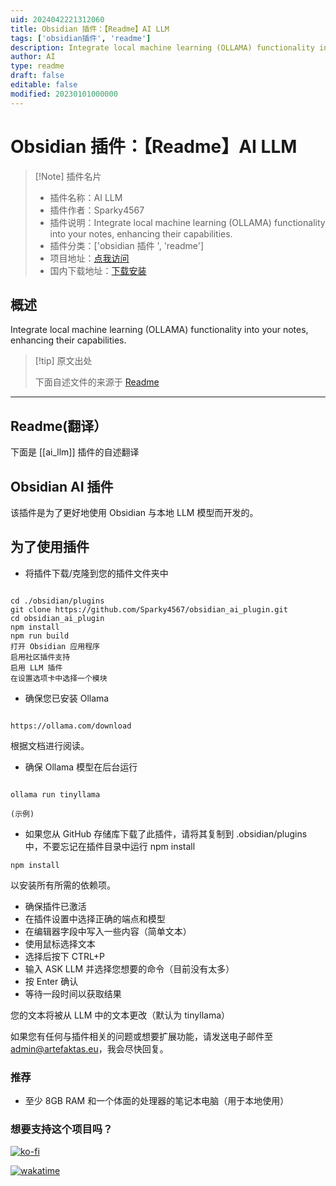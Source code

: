 ```yaml
---
uid: 2024042221312060
title: Obsidian 插件：【Readme】AI LLM
tags: ['obsidian插件', 'readme']
description: Integrate local machine learning (OLLAMA) functionality into your notes, enhancing their capabilities.
author: AI
type: readme
draft: false
editable: false
modified: 20230101000000
---
```


# Obsidian 插件：【Readme】AI LLM

> [!Note] 插件名片
> - 插件名称：AI LLM
> - 插件作者：Sparky4567
> - 插件说明：Integrate local machine learning (OLLAMA) functionality into your notes, enhancing their capabilities.
> - 插件分类：['obsidian 插件 ', 'readme']
> - 项目地址：[点我访问](https://github.com/Sparky4567/obsidian_ai_plugin)
> - 国内下载地址：[下载安装](https://pkmer.cn/products/plugin/pluginMarket/?ai_llm)

## 概述

Integrate local machine learning (OLLAMA) functionality into your notes, enhancing their capabilities.

> [!tip] 原文出处
>
>下面自述文件的来源于 [Readme](https://ghproxy.net/https://raw.githubusercontent.com/Sparky4567/obsidian_ai_plugin/main/README.md)

---

## Readme(翻译）

下面是 [[ai_llm]] 插件的自述翻译

## Obsidian AI 插件

该插件是为了更好地使用 Obsidian 与本地 LLM 模型而开发的。

## 为了使用插件

- 将插件下载/克隆到您的插件文件夹中

```

cd ./obsidian/plugins
git clone https://github.com/Sparky4567/obsidian_ai_plugin.git
cd obsidian_ai_plugin
npm install
npm run build
打开 Obsidian 应用程序
启用社区插件支持
启用 LLM 插件
在设置选项卡中选择一个模块

```

- 确保您已安装 Ollama

```

https://ollama.com/download

```

根据文档进行阅读。

- 确保 Ollama 模型在后台运行

```

ollama run tinyllama

(示例)

```

- 如果您从 GitHub 存储库下载了此插件，请将其复制到 .obsidian/plugins 中，不要忘记在插件目录中运行 npm install

```
npm install

```

以安装所有所需的依赖项。

- 确保插件已激活
- 在插件设置中选择正确的端点和模型
- 在编辑器字段中写入一些内容（简单文本）
- 使用鼠标选择文本
- 选择后按下 CTRL+P
- 输入 ASK LLM 并选择您想要的命令（目前没有太多）
- 按 Enter 确认
- 等待一段时间以获取结果

您的文本将被从 LLM 中的文本更改（默认为 tinyllama）

如果您有任何与插件相关的问题或想要扩展功能，请发送电子邮件至 admin@artefaktas.eu，我会尽快回复。

### 推荐

- 至少 8GB RAM 和一个体面的处理器的笔记本电脑（用于本地使用）

### 想要支持这个项目吗？

[![ko-fi](https://ko-fi.com/img/githubbutton_sm.svg)](https://ko-fi.com/K3K06VU8Z)

[![wakatime](https://wakatime.com/badge/user/1fbc8005-b2d0-4f4f-93e8-f12d7d25d676/project/018e50a2-95fc-40fa-aed2-18be07c19419.svg)](https://wakatime.com/badge/user/1fbc8005-b2d0-4f4f-93e8-f12d7d25d676/project/018e50a2-95fc-40fa-aed2-18be07c19419)

